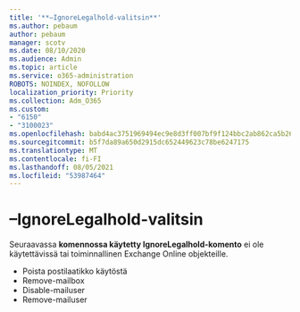 ```yaml
---
title: '**–IgnoreLegalhold-valitsin**'
ms.author: pebaum
author: pebaum
manager: scotv
ms.date: 08/10/2020
ms.audience: Admin
ms.topic: article
ms.service: o365-administration
ROBOTS: NOINDEX, NOFOLLOW
localization_priority: Priority
ms.collection: Adm_O365
ms.custom:
- "6150"
- "3100023"
ms.openlocfilehash: babd4ac3751969494ec9e8d3ff007bf9f124bbc2ab862ca5b26ce21cee01c3ef
ms.sourcegitcommit: b5f7da89a650d2915dc652449623c78be6247175
ms.translationtype: MT
ms.contentlocale: fi-FI
ms.lasthandoff: 08/05/2021
ms.locfileid: "53987464"
---
```

# <a name="ignorelegalhold-switch"></a>**–IgnoreLegalhold-valitsin**

Seuraavassa **komennossa käytetty IgnoreLegalhold-komento** ei ole käytettävissä tai toiminnallinen Exchange Online objekteille.

- Poista postilaatikko käytöstä
- Remove-mailbox
- Disable-mailuser
- Remove-mailuser